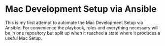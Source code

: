 # Mac Development Setup via Ansible

This is my first attempt to automate the Mac Development Setup via Ansible. For convenience the playbook, roles and everything necessary will be in one repository but split up when it reached a state where it produces a useful Mac Setup.
